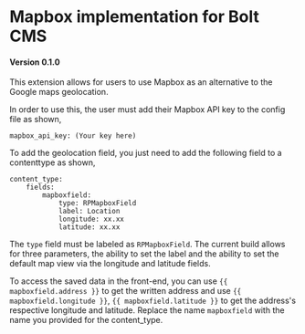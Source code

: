 # Mapbox implementation for Bolt CMS

#### Version 0.1.0

This extension allows for users to use Mapbox as an alternative to the Google
maps geolocation.

In order to use this, the user must add their Mapbox API key to the config
file as shown,

```
mapbox_api_key: (Your key here)
```

To add the geolocation field, you just need to add the following field to a
contenttype as shown,

```
content_type:
    fields:
        mapboxfield:
            type: RPMapboxField
            label: Location
            longitude: xx.xx
            latitude: xx.xx

```

The `type` field must be labeled as `RPMapboxField`. The current build allows
for three parameters, the ability to set the label and the ability to set the
default map view via the longitude and latitude fields.

To access the saved data in the front-end, you can use
`{{ mapboxfield.address }}` to get the written address and use
`{{ mapboxfield.longitude }}`, `{{ mapboxfield.latitude }}` to get the address's
respective longitude and latitude. Replace the name `mapboxfield` with the name
you provided for the content_type.
